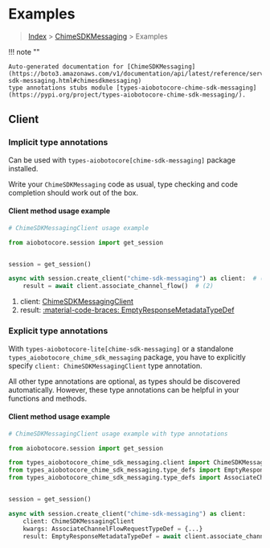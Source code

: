 # Examples

> [Index](../README.md) > [ChimeSDKMessaging](./README.md) > Examples

!!! note ""

    Auto-generated documentation for [ChimeSDKMessaging](https://boto3.amazonaws.com/v1/documentation/api/latest/reference/services/chime-sdk-messaging.html#chimesdkmessaging)
    type annotations stubs module [types-aiobotocore-chime-sdk-messaging](https://pypi.org/project/types-aiobotocore-chime-sdk-messaging/).

## Client

### Implicit type annotations

Can be used with `types-aiobotocore[chime-sdk-messaging]` package installed.

Write your `ChimeSDKMessaging` code as usual,
type checking and code completion should work out of the box.



#### Client method usage example

```python
# ChimeSDKMessagingClient usage example

from aiobotocore.session import get_session


session = get_session()

async with session.create_client("chime-sdk-messaging") as client:  # (1)
    result = await client.associate_channel_flow()  # (2)
```

1. client: [ChimeSDKMessagingClient](./client.md)
2. result: [:material-code-braces: EmptyResponseMetadataTypeDef](./type_defs.md#emptyresponsemetadatatypedef)






### Explicit type annotations

With `types-aiobotocore-lite[chime-sdk-messaging]`
or a standalone `types_aiobotocore_chime_sdk_messaging` package, you have to explicitly specify
`client: ChimeSDKMessagingClient` type annotation.

All other type annotations are optional, as types should be discovered automatically.
However, these type annotations can be helpful in your functions and methods.


#### Client method usage example

```python
# ChimeSDKMessagingClient usage example with type annotations

from aiobotocore.session import get_session

from types_aiobotocore_chime_sdk_messaging.client import ChimeSDKMessagingClient
from types_aiobotocore_chime_sdk_messaging.type_defs import EmptyResponseMetadataTypeDef
from types_aiobotocore_chime_sdk_messaging.type_defs import AssociateChannelFlowRequestTypeDef


session = get_session()

async with session.create_client("chime-sdk-messaging") as client:
    client: ChimeSDKMessagingClient
    kwargs: AssociateChannelFlowRequestTypeDef = {...}
    result: EmptyResponseMetadataTypeDef = await client.associate_channel_flow(**kwargs)
```




